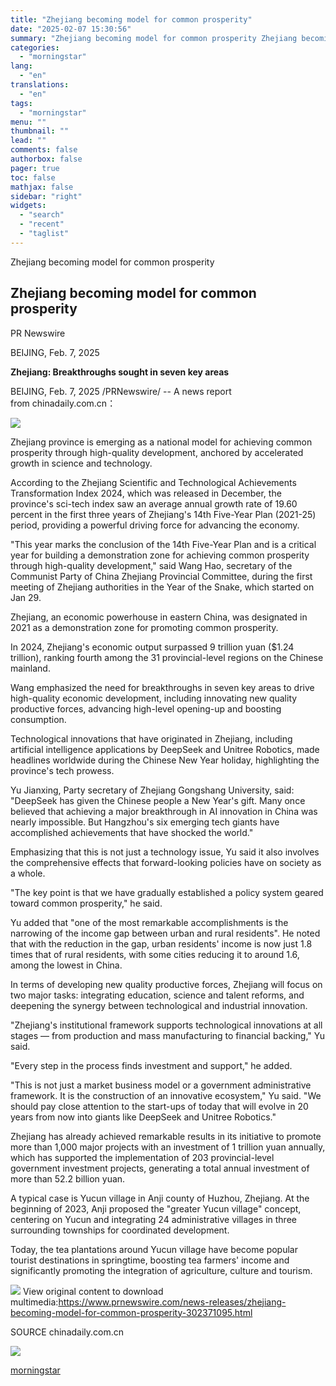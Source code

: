 ```yaml
---
title: "Zhejiang becoming model for common prosperity"
date: "2025-02-07 15:30:56"
summary: "Zhejiang becoming model for common prosperity Zhejiang becoming model for common prosperity PR Newswire BEIJING, Feb. 7, 2025 Zhejiang: Breakthroughs sought in seven key areas BEIJING, Feb. 7, 2025 /PRNewswire/ -- A news report from chinadaily.com.cn： Zhejiang province is emerging as a national model for achieving common prosperity through high-quality..."
categories:
  - "morningstar"
lang:
  - "en"
translations:
  - "en"
tags:
  - "morningstar"
menu: ""
thumbnail: ""
lead: ""
comments: false
authorbox: false
pager: true
toc: false
mathjax: false
sidebar: "right"
widgets:
  - "search"
  - "recent"
  - "taglist"
---
```


Zhejiang becoming model for common prosperity

Zhejiang becoming model for common prosperity
---------------------------------------------

PR Newswire

BEIJING, Feb. 7, 2025


**Zhejiang: Breakthroughs sought in seven key areas**

BEIJING, Feb. 7, 2025 /PRNewswire/ -- A news report from chinadaily.com.cn：

 [![](https://mma.prnewswire.com/media/2615211/A_quadruped_robot_developed_Unitree_Robotics_a_Chinese_technology_company.jpg)](https://mma.prnewswire.com/media/2615211/A_quadruped_robot_developed_Unitree_Robotics_a_Chinese_technology_company.html)

Zhejiang province is emerging as a national model for achieving common prosperity through high-quality development, anchored by accelerated growth in science and technology.

According to the Zhejiang Scientific and Technological Achievements Transformation Index 2024, which was released in December, the province's sci-tech index saw an average annual growth rate of 19.60 percent in the first three years of Zhejiang's 14th Five-Year Plan (2021-25) period, providing a powerful driving force for advancing the economy.

"This year marks the conclusion of the 14th Five-Year Plan and is a critical year for building a demonstration zone for achieving common prosperity through high-quality development," said Wang Hao, secretary of the Communist Party of China Zhejiang Provincial Committee, during the first meeting of Zhejiang authorities in the Year of the Snake, which started on Jan 29.

Zhejiang, an economic powerhouse in eastern China, was designated in 2021 as a demonstration zone for promoting common prosperity.

In 2024, Zhejiang's economic output surpassed 9 trillion yuan ($1.24 trillion), ranking fourth among the 31 provincial-level regions on the Chinese mainland.

Wang emphasized the need for breakthroughs in seven key areas to drive high-quality economic development, including innovating new quality productive forces, advancing high-level opening-up and boosting consumption.

Technological innovations that have originated in Zhejiang, including artificial intelligence applications by DeepSeek and Unitree Robotics, made headlines worldwide during the Chinese New Year holiday, highlighting the province's tech prowess.

Yu Jianxing, Party secretary of Zhejiang Gongshang University, said: "DeepSeek has given the Chinese people a New Year's gift. Many once believed that achieving a major breakthrough in AI innovation in China was nearly impossible. But Hangzhou's six emerging tech giants have accomplished achievements that have shocked the world."

Emphasizing that this is not just a technology issue, Yu said it also involves the comprehensive effects that forward-looking policies have on society as a whole.

"The key point is that we have gradually established a policy system geared toward common prosperity," he said.

Yu added that "one of the most remarkable accomplishments is the narrowing of the income gap between urban and rural residents". He noted that with the reduction in the gap, urban residents' income is now just 1.8 times that of rural residents, with some cities reducing it to around 1.6, among the lowest in China.

In terms of developing new quality productive forces, Zhejiang will focus on two major tasks: integrating education, science and talent reforms, and deepening the synergy between technological and industrial innovation.

"Zhejiang's institutional framework supports technological innovations at all stages — from production and mass manufacturing to financial backing," Yu said.

"Every step in the process finds investment and support," he added.

"This is not just a market business model or a government administrative framework. It is the construction of an innovative ecosystem," Yu said. "We should pay close attention to the start-ups of today that will evolve in 20 years from now into giants like DeepSeek and Unitree Robotics."

Zhejiang has already achieved remarkable results in its initiative to promote more than 1,000 major projects with an investment of 1 trillion yuan annually, which has supported the implementation of 203 provincial-level government investment projects, generating a total annual investment of more than 52.2 billion yuan.

A typical case is Yucun village in Anji county of Huzhou, Zhejiang. At the beginning of 2023, Anji proposed the "greater Yucun village" concept, centering on Yucun and integrating 24 administrative villages in three surrounding townships for coordinated development.

Today, the tea plantations around Yucun village have become popular tourist destinations in springtime, boosting tea farmers' income and significantly promoting the integration of agriculture, culture and tourism.

 ![](https://c212.net/c/img/favicon.png?sn=CN14296&sd=2025-02-07) View original content to download multimedia:<https://www.prnewswire.com/news-releases/zhejiang-becoming-model-for-common-prosperity-302371095.html>

SOURCE chinadaily.com.cn


 ![](https://rt.prnewswire.com/rt.gif?NewsItemId=CN14296&Transmission_Id=202502070214PR_NEWS_USPR_____CN14296&DateId=20250207)

[morningstar](https://www.morningstar.com/news/pr-newswire/20250207cn14296/zhejiang-becoming-model-for-common-prosperity)
